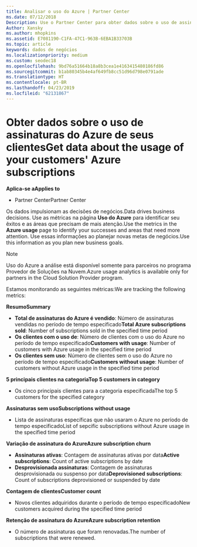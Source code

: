 ```yaml
---
title: Analisar o uso do Azure | Partner Center
ms.date: 07/12/2018
Description: Use o Partner Center para obter dados sobre o uso de assinaturas do Azure de seus clientes.
Author: Xansky
ms.author: mhopkins
ms.assetid: E7081190-C1FA-47C1-963B-6EBA1B33703B
ms.topic: article
keywords: dados de negócios
ms.localizationpriority: medium
ms.custom: seodec18
ms.openlocfilehash: 9bd76a51664b18a8b3cea1e4163415480186fd86
ms.sourcegitcommit: b1ab80345b4e4af649fb8cc51d96d798e0791ade
ms.translationtype: HT
ms.contentlocale: pt-BR
ms.lasthandoff: 04/23/2019
ms.locfileid: "62131867"
---
```

# <a name="get-data-about-the-usage-of-your-customers-azure-subscriptions"></a><span data-ttu-id="a73c4-104">Obter dados sobre o uso de assinaturas do Azure de seus clientes</span><span class="sxs-lookup"><span data-stu-id="a73c4-104">Get data about the usage of your customers' Azure subscriptions</span></span> 

<span data-ttu-id="a73c4-105">**Aplica-se a**</span><span class="sxs-lookup"><span data-stu-id="a73c4-105">**Applies to**</span></span>
- <span data-ttu-id="a73c4-106">Partner Center</span><span class="sxs-lookup"><span data-stu-id="a73c4-106">Partner Center</span></span>

<span data-ttu-id="a73c4-107">Os dados impulsionam as decisões de negócios.</span><span class="sxs-lookup"><span data-stu-id="a73c4-107">Data drives business decisions.</span></span> <span data-ttu-id="a73c4-108">Use as métricas na página **Uso do Azure** para identificar seu êxitos e as áreas que precisam de mais atenção.</span><span class="sxs-lookup"><span data-stu-id="a73c4-108">Use the metrics in the **Azure usage** page to identify your successes and areas that need more attention.</span></span> <span data-ttu-id="a73c4-109">Use essas informações ao planejar novas metas de negócios.</span><span class="sxs-lookup"><span data-stu-id="a73c4-109">Use this information as you plan new business goals.</span></span>

> [!NOTE]
> <span data-ttu-id="a73c4-110">Uso do Azure a análise está disponível somente para parceiros no programa Provedor de Soluções na Nuvem.</span><span class="sxs-lookup"><span data-stu-id="a73c4-110">Azure usage  analytics is available only for partners in the Cloud Solution Provider program.</span></span>

<span data-ttu-id="a73c4-111">Estamos monitorando as seguintes métricas:</span><span class="sxs-lookup"><span data-stu-id="a73c4-111">We are tracking the following metrics:</span></span>

<span data-ttu-id="a73c4-112">**Resumo**</span><span class="sxs-lookup"><span data-stu-id="a73c4-112">**Summary**</span></span>  
 - <span data-ttu-id="a73c4-113">**Total de assinaturas do Azure é vendido**: Número de assinaturas vendidas no período de tempo especificado</span><span class="sxs-lookup"><span data-stu-id="a73c4-113">**Total Azure subscriptions sold**: Number of subscriptions sold in the specified time period</span></span>  
 - <span data-ttu-id="a73c4-114">**Os clientes com o uso de**: Número de clientes com o uso do Azure no período de tempo especificado</span><span class="sxs-lookup"><span data-stu-id="a73c4-114">**Customers with usage**: Number of customers with Azure usage in the specified time period</span></span>  
 - <span data-ttu-id="a73c4-115">**Os clientes sem uso**: Número de clientes sem o uso do Azure no período de tempo especificado</span><span class="sxs-lookup"><span data-stu-id="a73c4-115">**Customers without usage**: Number of customers without Azure usage in the specified time period</span></span>  

<span data-ttu-id="a73c4-116">**5 principais clientes na categoria**</span><span class="sxs-lookup"><span data-stu-id="a73c4-116">**Top 5 customers in category**</span></span>  
 -  <span data-ttu-id="a73c4-117">Os cinco principais clientes para a categoria especificada</span><span class="sxs-lookup"><span data-stu-id="a73c4-117">The top 5 customers for the specified category</span></span>  

<span data-ttu-id="a73c4-118">**Assinaturas sem uso**</span><span class="sxs-lookup"><span data-stu-id="a73c4-118">**Subscriptions without usage**</span></span>  
 -  <span data-ttu-id="a73c4-119">Lista de assinaturas específicas que não usaram o Azure no período de tempo especificado</span><span class="sxs-lookup"><span data-stu-id="a73c4-119">List of sepcific subscriptions without Azure usage in the specified time period</span></span>  

<span data-ttu-id="a73c4-120">**Variação de assinatura do Azure**</span><span class="sxs-lookup"><span data-stu-id="a73c4-120">**Azure subscription churn**</span></span>  
 - <span data-ttu-id="a73c4-121">**Assinaturas ativas**: Contagem de assinaturas ativas por data</span><span class="sxs-lookup"><span data-stu-id="a73c4-121">**Active subscriptions**: Count of active subscriptions by date</span></span>  
 - <span data-ttu-id="a73c4-122">**Desprovisionada assinaturas**: Contagem de assinaturas desprovisionada ou suspenso por data</span><span class="sxs-lookup"><span data-stu-id="a73c4-122">**Deprovisioned subscriptions**: Count of subscriptions deprovisioned or suspended by date</span></span>  

<span data-ttu-id="a73c4-123">**Contagem de clientes**</span><span class="sxs-lookup"><span data-stu-id="a73c4-123">**Customer count**</span></span>
 - <span data-ttu-id="a73c4-124">Novos clientes adquiridos durante o período de tempo especificado</span><span class="sxs-lookup"><span data-stu-id="a73c4-124">New customers acquired during the specified time period</span></span>  

<span data-ttu-id="a73c4-125">**Retenção de assinatura do Azure**</span><span class="sxs-lookup"><span data-stu-id="a73c4-125">**Azure subscription retention**</span></span>  
 - <span data-ttu-id="a73c4-126">O número de assinaturas que foram renovadas.</span><span class="sxs-lookup"><span data-stu-id="a73c4-126">The number of subscriptions that were renewed.</span></span>   
  